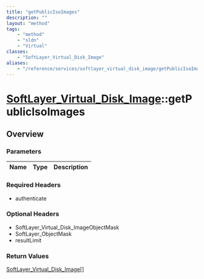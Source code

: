 ```yaml
---
title: "getPublicIsoImages"
description: ""
layout: "method"
tags:
    - "method"
    - "sldn"
    - "Virtual"
classes:
    - "SoftLayer_Virtual_Disk_Image"
aliases:
    - "/reference/services/softlayer_virtual_disk_image/getPublicIsoImages"
---
```

# [SoftLayer_Virtual_Disk_Image](/reference/services/SoftLayer_Virtual_Disk_Image)::getPublicIsoImages




## Overview 


### Parameters 
|Name | Type | Description |
| --- | --- | --- |


### Required Headers
* authenticate

### Optional Headers
* SoftLayer_Virtual_Disk_ImageObjectMask
* SoftLayer_ObjectMask
* resultLimit

### Return Values
<a href='/reference/datatypes/SoftLayer_Virtual_Disk_Image'>SoftLayer_Virtual_Disk_Image[] </a>

